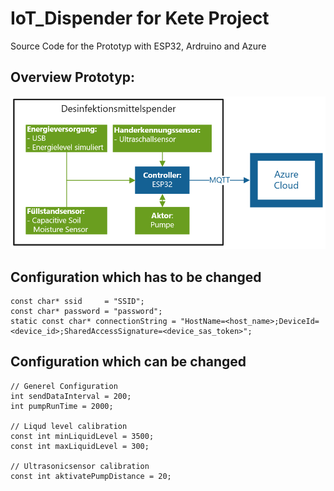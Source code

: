 # IoT_Dispender for Kete Project
Source Code for the Prototyp with ESP32, Ardruino and Azure
## Overview Prototyp:
![Overview](./Overview.PNG)

## Configuration which has to be changed
```
const char* ssid     = "SSID";
const char* password = "password";
static const char* connectionString = "HostName=<host_name>;DeviceId=<device_id>;SharedAccessSignature=<device_sas_token>";
```
## Configuration which can be changed
```
// Generel Configuration
int sendDataInterval = 200;
int pumpRunTime = 2000;

// Liqud level calibration
const int minLiquidLevel = 3500;
const int maxLiquidLevel = 300;

// Ultrasonicsensor calibration
const int aktivatePumpDistance = 20;
```
 
